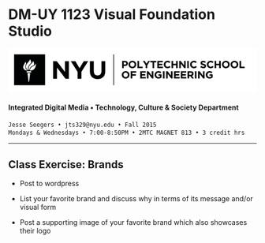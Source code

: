 # DM-UY 1123 Visual Foundation Studio

![NYU](nyu_soe_logo.png)
#### Integrated Digital Media • Technology, Culture & Society Department 

    Jesse Seegers • jts329@nyu.edu • Fall 2015 
    Mondays & Wednesdays • 7:00-8:50PM • 2MTC MAGNET 813 • 3 credit hrs

---

## Class Exercise: Brands

* Post to wordpress

* List your favorite brand and discuss why in terms of its message and/or visual form

* Post a supporting image of your favorite brand which also showcases their logo


